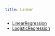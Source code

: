 ```yaml
---
title: Linear
---
```


- [LinearRegression](linearRegression.md)
- [LogisticRegression](logisticRegression.md)
